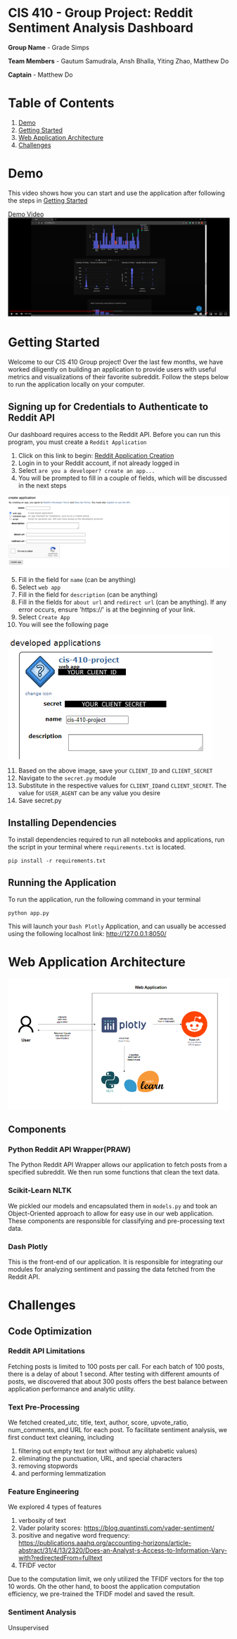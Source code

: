 # CIS 410 - Group Project: Reddit Sentiment Analysis Dashboard

**Group Name** - Grade Simps

**Team Members** - Gautum Samudrala, Ansh Bhalla, Yiting Zhao, Matthew Do

**Captain** - Matthew Do

# Table of Contents

1. [Demo](#demo)
2. [Getting Started](#introduction)
3. [Web Application Architecture](#architecture)
4. [Challenges](#challenges)


<a name="demo"></a>
# Demo

This video shows how you can start and use the application after following the steps in [Getting Started](#introduction)

[Demo Video](https://www.youtube.com/watch?v=WC6KCAfnC2Q)
[![Demo Video](images/demo_png.png)](https://www.youtube.com/watch?v=WC6KCAfnC2Q)

<a name="introduction"></a>
# Getting Started 

Welcome to our CIS 410 Group project! Over the last few months, we have worked diligently on building an application to provide users with useful metrics and visualizations of their favorite subreddit. Follow the steps below to run the application locally on your computer.

## Signing up for Credentials to Authenticate to Reddit API

Our dashboard requires access to the Reddit API. Before you can run this program, you must create a `Reddit Application`

1. Click on this link to begin: [Reddit Application Creation](https://www.reddit.com/prefs/apps)
2. Login in to your Reddit account, if not already logged in
3. Select `are you a developer? create an app...`
4. You will be prompted to fill in a couple of fields, which will be discussed in the next steps

![Create Application Page](images/create_application_page.png)

5. Fill in the field for `name` (can be anything)
6. Select `web app`
7. Fill in the field for `description` (can be anything) 
8. Fill in the fields for `about url` and `redirect url` (can be anything). If any error occurs, ensure 'https://' is at the beginning of your link.
9. Select `Create App`
10. You will see the following page

![Reddit Developer Application](images/reddit_developer_application.png)

11. Based on the above image, save your `CLIENT_ID` and `CLIENT_SECRET`
12. Navigate to the `secret.py` module
13. Substitute in the respective values for `CLIENT_ID`and `CLIENT_SECRET`. The value for `USER_AGENT` can be any value you desire
14. Save secret.py


## Installing Dependencies

To install dependencies required to run all notebooks and applications, run the script in your terminal where `requirements.txt` is located.

```
pip install -r requirements.txt
```

## Running the Application

To run the application, run the following command in your terminal

```
python app.py
```

This will launch your `Dash Plotly` Application, and can usually be accessed using the following localhost link: http://127.0.0.1:8050/

<a name="architecture"></a>
# Web Application Architecture 

![Web Application Architecture](images/web_application_diagram.png)

## Components

### Python Reddit API Wrapper(PRAW)

The Python Reddit API Wrapper allows our application to fetch posts from a specified subreddit. We then run some functions that clean the text data.

### Scikit-Learn NLTK

We pickled our models and encapsulated them in `models.py` and took an Object-Oriented approach to allow for easy use in our web application. These components are responsible for classifying and pre-processing text data.

### Dash Plotly

This is the front-end of our application. It is responsible for integrating our modules for analyzing sentiment and passing the data fetched from the Reddit API.


<a name="challenges"></a>
# Challenges

## Code Optimization

### Reddit API Limitations

Fetching posts is limited to 100 posts per call. For each batch of 100 posts, there is a delay of about 1 second. After testing with different amounts of posts, we discovered that about 300 posts offers the best balance between application performance and analytic utility. 

### Text Pre-Processing

We fetched created_utc, title, text, author, score, upvote_ratio, num_comments, and URL for each post. To facilitate sentiment analysis, we first conduct text cleaning, including
1) filtering out empty text (or text without any alphabetic values)
2) eliminating the punctuation, URL, and special characters
3) removing stopwords
4) and performing lemmatization

### Feature Engineering

We explored 4 types of features
1) verbosity of text
2) Vader polarity scores: https://blog.quantinsti.com/vader-sentiment/
3) positive and negative word frequency: https://publications.aaahq.org/accounting-horizons/article-abstract/31/4/13/2320/Does-an-Analyst-s-Access-to-Information-Vary-with?redirectedFrom=fulltext 
4) TFIDF vector

Due to the computation limit, we only utilized the TFIDF vectors for the top 10 words. Oh the other hand, to boost the application computation efficiency, we pre-trained the TFIDF model and saved the result.

### Sentiment Analysis

Unsupervised
